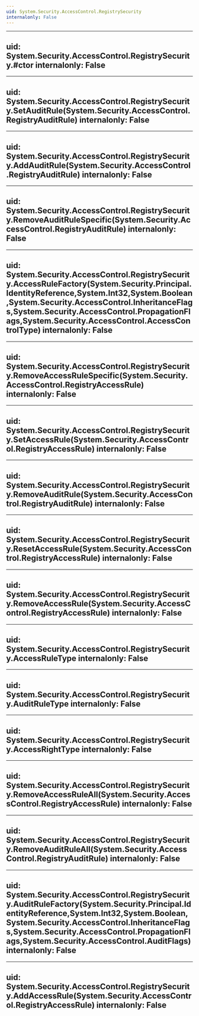 ```yaml
---
uid: System.Security.AccessControl.RegistrySecurity
internalonly: False
---
```


---
uid: System.Security.AccessControl.RegistrySecurity.#ctor
internalonly: False
---

---
uid: System.Security.AccessControl.RegistrySecurity.SetAuditRule(System.Security.AccessControl.RegistryAuditRule)
internalonly: False
---

---
uid: System.Security.AccessControl.RegistrySecurity.AddAuditRule(System.Security.AccessControl.RegistryAuditRule)
internalonly: False
---

---
uid: System.Security.AccessControl.RegistrySecurity.RemoveAuditRuleSpecific(System.Security.AccessControl.RegistryAuditRule)
internalonly: False
---

---
uid: System.Security.AccessControl.RegistrySecurity.AccessRuleFactory(System.Security.Principal.IdentityReference,System.Int32,System.Boolean,System.Security.AccessControl.InheritanceFlags,System.Security.AccessControl.PropagationFlags,System.Security.AccessControl.AccessControlType)
internalonly: False
---

---
uid: System.Security.AccessControl.RegistrySecurity.RemoveAccessRuleSpecific(System.Security.AccessControl.RegistryAccessRule)
internalonly: False
---

---
uid: System.Security.AccessControl.RegistrySecurity.SetAccessRule(System.Security.AccessControl.RegistryAccessRule)
internalonly: False
---

---
uid: System.Security.AccessControl.RegistrySecurity.RemoveAuditRule(System.Security.AccessControl.RegistryAuditRule)
internalonly: False
---

---
uid: System.Security.AccessControl.RegistrySecurity.ResetAccessRule(System.Security.AccessControl.RegistryAccessRule)
internalonly: False
---

---
uid: System.Security.AccessControl.RegistrySecurity.RemoveAccessRule(System.Security.AccessControl.RegistryAccessRule)
internalonly: False
---

---
uid: System.Security.AccessControl.RegistrySecurity.AccessRuleType
internalonly: False
---

---
uid: System.Security.AccessControl.RegistrySecurity.AuditRuleType
internalonly: False
---

---
uid: System.Security.AccessControl.RegistrySecurity.AccessRightType
internalonly: False
---

---
uid: System.Security.AccessControl.RegistrySecurity.RemoveAccessRuleAll(System.Security.AccessControl.RegistryAccessRule)
internalonly: False
---

---
uid: System.Security.AccessControl.RegistrySecurity.RemoveAuditRuleAll(System.Security.AccessControl.RegistryAuditRule)
internalonly: False
---

---
uid: System.Security.AccessControl.RegistrySecurity.AuditRuleFactory(System.Security.Principal.IdentityReference,System.Int32,System.Boolean,System.Security.AccessControl.InheritanceFlags,System.Security.AccessControl.PropagationFlags,System.Security.AccessControl.AuditFlags)
internalonly: False
---

---
uid: System.Security.AccessControl.RegistrySecurity.AddAccessRule(System.Security.AccessControl.RegistryAccessRule)
internalonly: False
---
